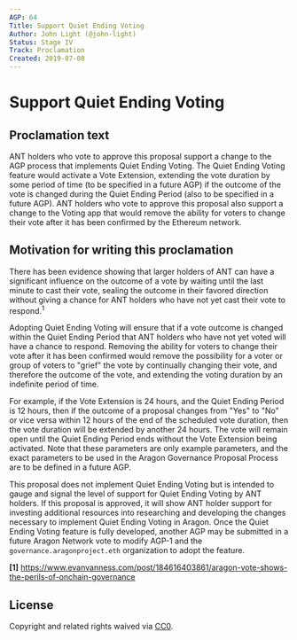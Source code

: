 ```yaml
---
AGP: 64
Title: Support Quiet Ending Voting
Author: John Light (@john-light)
Status: Stage IV
Track: Proclamation
Created: 2019-07-08
---
```


# Support Quiet Ending Voting

## Proclamation text

ANT holders who vote to approve this proposal support a change to the AGP process that implements Quiet Ending Voting. The Quiet Ending Voting feature would activate a Vote Extension, extending the vote duration by some period of time (to be specified in a future AGP) if the outcome of the vote is changed during the Quiet Ending Period (also to be specified in a future AGP). ANT holders who vote to approve this proposal also support a change to the Voting app that would remove the ability for voters to change their vote after it has been confirmed by the Ethereum network.

## Motivation for writing this proclamation

There has been evidence showing that larger holders of ANT can have a significant influence on the outcome of a vote by waiting until the last minute to cast their vote, sealing the outcome in their favored direction without giving a chance for ANT holders who have not yet cast their vote to respond.<sup>1</sup> 

Adopting Quiet Ending Voting will ensure that if a vote outcome is changed within the Quiet Ending Period that ANT holders who have not yet voted will have a chance to respond. Removing the ability for voters to change their vote after it has been confirmed would remove the possibility for a voter or group of voters to "grief" the vote by continually changing their vote, and therefore the outcome of the vote, and extending the voting duration by an indefinite period of time.

For example, if the Vote Extension is 24 hours, and the Quiet Ending Period is 12 hours, then if the outcome of a proposal changes from "Yes" to "No" or vice versa within 12 hours of the end of the scheduled vote duration, then the vote duration will be extended by another 24 hours. The vote will remain open until the Quiet Ending Period ends without the Vote Extension being activated. Note that these parameters are only example parameters, and the exact parameters to be used in the Aragon Governance Proposal Process are to be defined in a future AGP.

This proposal does not implement Quiet Ending Voting but is intended to gauge and signal the level of support for Quiet Ending Voting by ANT holders. If this proposal is approved, it will show ANT holder support for investing additional resources into researching and developing the changes necessary to implement Quiet Ending Voting in Aragon. Once the Quiet Ending Voting feature is fully developed, another AGP may be submitted in a future Aragon Network vote to modify AGP-1 and the `governance.aragonproject.eth` organization to adopt the feature.

<b id="f1">[1]</b> https://www.evanvanness.com/post/184616403861/aragon-vote-shows-the-perils-of-onchain-governance

## License
Copyright and related rights waived via [CC0](https://creativecommons.org/publicdomain/zero/1.0/).
